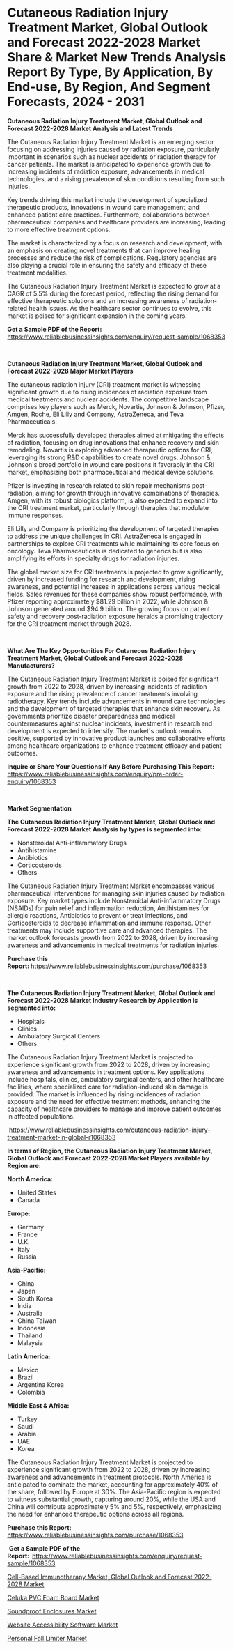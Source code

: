 <p><h1>Cutaneous Radiation Injury Treatment Market, Global Outlook and Forecast 2022-2028 Market Share & Market New Trends Analysis Report By Type, By Application, By End-use, By Region, And Segment Forecasts, 2024 - 2031</h1></p><p><strong>Cutaneous Radiation Injury Treatment Market, Global Outlook and Forecast 2022-2028 Market Analysis and Latest Trends</strong></p>
<p><p>The Cutaneous Radiation Injury Treatment Market is an emerging sector focusing on addressing injuries caused by radiation exposure, particularly important in scenarios such as nuclear accidents or radiation therapy for cancer patients. The market is anticipated to experience growth due to increasing incidents of radiation exposure, advancements in medical technologies, and a rising prevalence of skin conditions resulting from such injuries. </p><p>Key trends driving this market include the development of specialized therapeutic products, innovations in wound care management, and enhanced patient care practices. Furthermore, collaborations between pharmaceutical companies and healthcare providers are increasing, leading to more effective treatment options. </p><p>The market is characterized by a focus on research and development, with an emphasis on creating novel treatments that can improve healing processes and reduce the risk of complications. Regulatory agencies are also playing a crucial role in ensuring the safety and efficacy of these treatment modalities.</p><p>The Cutaneous Radiation Injury Treatment Market is expected to grow at a CAGR of 5.5% during the forecast period, reflecting the rising demand for effective therapeutic solutions and an increasing awareness of radiation-related health issues. As the healthcare sector continues to evolve, this market is poised for significant expansion in the coming years.</p></p>
<p><strong>Get a Sample PDF of the Report:&nbsp;</strong> <a href="https://www.reliablebusinessinsights.com/enquiry/request-sample/1068353">https://www.reliablebusinessinsights.com/enquiry/request-sample/1068353</a></p>
<p>&nbsp;</p>
<p><strong>Cutaneous Radiation Injury Treatment Market, Global Outlook and Forecast 2022-2028 Major Market Players</strong></p>
<p><p>The cutaneous radiation injury (CRI) treatment market is witnessing significant growth due to rising incidences of radiation exposure from medical treatments and nuclear accidents. The competitive landscape comprises key players such as Merck, Novartis, Johnson & Johnson, Pfizer, Amgen, Roche, Eli Lilly and Company, AstraZeneca, and Teva Pharmaceuticals.</p><p>Merck has successfully developed therapies aimed at mitigating the effects of radiation, focusing on drug innovations that enhance recovery and skin remodeling. Novartis is exploring advanced therapeutic options for CRI, leveraging its strong R&D capabilities to create novel drugs. Johnson & Johnson's broad portfolio in wound care positions it favorably in the CRI market, emphasizing both pharmaceutical and medical device solutions.</p><p>Pfizer is investing in research related to skin repair mechanisms post-radiation, aiming for growth through innovative combinations of therapies. Amgen, with its robust biologics platform, is also expected to expand into the CRI treatment market, particularly through therapies that modulate immune responses.</p><p>Eli Lilly and Company is prioritizing the development of targeted therapies to address the unique challenges in CRI. AstraZeneca is engaged in partnerships to explore CRI treatments while maintaining its core focus on oncology. Teva Pharmaceuticals is dedicated to generics but is also amplifying its efforts in specialty drugs for radiation injuries.</p><p>The global market size for CRI treatments is projected to grow significantly, driven by increased funding for research and development, rising awareness, and potential increases in applications across various medical fields. Sales revenues for these companies show robust performance, with Pfizer reporting approximately $81.29 billion in 2022, while Johnson & Johnson generated around $94.9 billion. The growing focus on patient safety and recovery post-radiation exposure heralds a promising trajectory for the CRI treatment market through 2028.</p></p>
<p>&nbsp;</p>
<p><strong>What Are The Key Opportunities For Cutaneous Radiation Injury Treatment Market, Global Outlook and Forecast 2022-2028 Manufacturers?</strong></p>
<p><p>The Cutaneous Radiation Injury Treatment Market is poised for significant growth from 2022 to 2028, driven by increasing incidents of radiation exposure and the rising prevalence of cancer treatments involving radiotherapy. Key trends include advancements in wound care technologies and the development of targeted therapies that enhance skin recovery. As governments prioritize disaster preparedness and medical countermeasures against nuclear incidents, investment in research and development is expected to intensify. The market's outlook remains positive, supported by innovative product launches and collaborative efforts among healthcare organizations to enhance treatment efficacy and patient outcomes.</p></p>
<p><strong>Inquire or Share Your Questions If Any Before Purchasing This Report:</strong> <a href="https://www.reliablebusinessinsights.com/enquiry/pre-order-enquiry/1068353">https://www.reliablebusinessinsights.com/enquiry/pre-order-enquiry/1068353</a></p>
<p>&nbsp;</p>
<p><strong>Market Segmentation</strong></p>
<p><strong>The Cutaneous Radiation Injury Treatment Market, Global Outlook and Forecast 2022-2028 Market Analysis by types is segmented into:</strong></p>
<p><ul><li>Nonsteroidal Anti-inflammatory Drugs</li><li>Antihistamine</li><li>Antibiotics</li><li>Corticosteroids</li><li>Others</li></ul></p>
<p><p>The Cutaneous Radiation Injury Treatment Market encompasses various pharmaceutical interventions for managing skin injuries caused by radiation exposure. Key market types include Nonsteroidal Anti-inflammatory Drugs (NSAIDs) for pain relief and inflammation reduction, Antihistamines for allergic reactions, Antibiotics to prevent or treat infections, and Corticosteroids to decrease inflammation and immune response. Other treatments may include supportive care and advanced therapies. The market outlook forecasts growth from 2022 to 2028, driven by increasing awareness and advancements in medical treatments for radiation injuries.</p></p>
<p><strong>Purchase this Report:&nbsp;</strong><a href="https://www.reliablebusinessinsights.com/purchase/1068353">https://www.reliablebusinessinsights.com/purchase/1068353</a></p>
<p>&nbsp;</p>
<p><strong>The Cutaneous Radiation Injury Treatment Market, Global Outlook and Forecast 2022-2028 Market Industry Research by Application is segmented into:</strong></p>
<p><ul><li>Hospitals</li><li>Clinics</li><li>Ambulatory Surgical Centers</li><li>Others</li></ul></p>
<p><p>The Cutaneous Radiation Injury Treatment Market is projected to experience significant growth from 2022 to 2028, driven by increasing awareness and advancements in treatment options. Key applications include hospitals, clinics, ambulatory surgical centers, and other healthcare facilities, where specialized care for radiation-induced skin damage is provided. The market is influenced by rising incidences of radiation exposure and the need for effective treatment methods, enhancing the capacity of healthcare providers to manage and improve patient outcomes in affected populations.</p></p>
<p><a href="https://www.reliablebusinessinsights.com/cutaneous-radiation-injury-treatment-market-in-global-r1068353">&nbsp;https://www.reliablebusinessinsights.com/cutaneous-radiation-injury-treatment-market-in-global-r1068353</a></p>
<p><strong>In terms of Region, the Cutaneous Radiation Injury Treatment Market, Global Outlook and Forecast 2022-2028 Market Players available by Region are:</strong></p>
<p>
    <p> <strong> North America: </strong>
        <ul>
            <li>United States</li>
            <li>Canada</li>
        </ul>
        </p> 
    <p> <strong> Europe: </strong>
        <ul>
            <li>Germany</li>
            <li>France</li>
            <li>U.K.</li>
            <li>Italy</li>
            <li>Russia</li>
        </ul>
        </p> 
    <p> <strong> Asia-Pacific: </strong>
        <ul>
            <li>China</li>
            <li>Japan</li>
            <li>South Korea</li>
            <li>India</li>
            <li>Australia</li>
            <li>China Taiwan</li>
            <li>Indonesia</li>
            <li>Thailand</li>
            <li>Malaysia</li>
        </ul>
        </p> 
    <p> <strong> Latin America: </strong>
        <ul>
            <li>Mexico</li>
            <li>Brazil</li>
            <li>Argentina Korea</li>
            <li>Colombia</li>
        </ul>
        </p> 
    <p> <strong> Middle East & Africa: </strong>
        <ul>
            <li>Turkey</li>
            <li>Saudi</li>
            <li>Arabia</li>
            <li>UAE</li>
            <li>Korea</li>
        </ul>
    </p>
    </p>
<p><p>The Cutaneous Radiation Injury Treatment Market is projected to experience significant growth from 2022 to 2028, driven by increasing awareness and advancements in treatment protocols. North America is anticipated to dominate the market, accounting for approximately 40% of the share, followed by Europe at 30%. The Asia-Pacific region is expected to witness substantial growth, capturing around 20%, while the USA and China will contribute approximately 5% and 5%, respectively, emphasizing the need for enhanced therapeutic options across all regions.</p></p>
<p><strong>Purchase this Report: </strong><a href="https://www.reliablebusinessinsights.com/purchase/1068353">https://www.reliablebusinessinsights.com/purchase/1068353</a></p>
<p>&nbsp;<strong>Get a Sample PDF of the Report:&nbsp;&nbsp;</strong><a href="https://www.reliablebusinessinsights.com/enquiry/request-sample/1068353">https://www.reliablebusinessinsights.com/enquiry/request-sample/1068353</a></p>
<p><strong></strong></p>
<p><p><a href="https://github.com/WayneGriffin411/Market-Research-Report-List-1/blob/main/cell-based-immunotherapy-market-global-outlook-and-forecast-2022-2028-market.md">Cell-Based Immunotherapy Market, Global Outlook and Forecast 2022-2028 Market</a></p><p><a href="https://issuu.com/reportprime-2/docs/celuka-pvc-foam-board-market-size-2_6a25b56e3c45ee">Celuka PVC Foam Board Market</a></p><p><a href="https://medium.com/@rosslarkin1962/the-global-market-overview-of-the-soundproof-enclosures-market-provides-a-unique-perspective-on-ea7d94061aab">Soundproof Enclosures Market</a></p><p><a href="https://www.linkedin.com/pulse/website-accessibility-software-industry-analysis-report-its-market-2o2zf?trackingId=paKHleVsSyOwHVrhwdmQxw%3D%3D">Website Accessibility Software Market</a></p><p><a href="https://medium.com/@audieyost2008/the-global-personal-fall-limiter-market-identifies-drivers-restraints-opportunities-and-trends-85d139ed5215">Personal Fall Limiter Market</a></p></p>